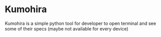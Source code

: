 # Kumohira
Kumohira is a simple python tool for developer to open terminal and see some of their specs (maybe not available for every device) 
